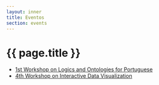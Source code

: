 ```yaml
---
layout: inner
title: Eventos
section: events
---
```


# {{ page.title }}

- <a href="/NLP-2011/" target="_blank">1st Workshop on Logics and Ontologies for Portuguese</a>
- <a href="/WVC-2013/" target="_blank">4th Workshop on Interactive Data Visualization</a>
